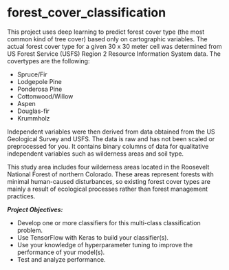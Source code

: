 # forest_cover_classification
This project uses deep learning to predict forest cover type (the most common kind of tree cover) based only on cartographic variables. The actual forest cover type for a given 30 x 30 meter cell was determined from US Forest Service (USFS) Region 2 Resource Information System data. The covertypes are the following:

* Spruce/Fir
* Lodgepole Pine
* Ponderosa Pine
* Cottonwood/Willow
* Aspen
* Douglas-fir
* Krummholz

Independent variables were then derived from data obtained from the US Geological Survey and USFS. The data is raw and has not been scaled or preprocessed for you. It contains binary columns of data for qualitative independent variables such as wilderness areas and soil type.

This study area includes four wilderness areas located in the Roosevelt National Forest of northern Colorado. These areas represent forests with minimal human-caused disturbances, so existing forest cover types are mainly a result of ecological processes rather than forest management practices.

***Project Objectives:***

* Develop one or more classifiers for this multi-class classification problem.
* Use TensorFlow with Keras to build your classifier(s).
* Use your knowledge of hyperparameter tuning to improve the performance of your model(s).
* Test and analyze performance.
